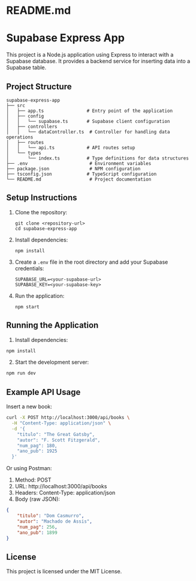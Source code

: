 # README.md

# Supabase Express App

This project is a Node.js application using Express to interact with a Supabase database. It provides a backend service for inserting data into a Supabase table.

## Project Structure

```
supabase-express-app
├── src
│   ├── app.ts                # Entry point of the application
│   ├── config
│   │   └── supabase.ts       # Supabase client configuration
│   ├── controllers
│   │   └── dataController.ts  # Controller for handling data operations
│   ├── routes
│   │   └── api.ts            # API routes setup
│   └── types
│       └── index.ts          # Type definitions for data structures
├── .env                       # Environment variables
├── package.json               # NPM configuration
├── tsconfig.json             # TypeScript configuration
└── README.md                  # Project documentation
```

## Setup Instructions

1. Clone the repository:
   ```
   git clone <repository-url>
   cd supabase-express-app
   ```

2. Install dependencies:
   ```
   npm install
   ```

3. Create a `.env` file in the root directory and add your Supabase credentials:
   ```
   SUPABASE_URL=<your-supabase-url>
   SUPABASE_KEY=<your-supabase-key>
   ```

4. Run the application:
   ```
   npm start
   ```

## Running the Application

1. Install dependencies:
```bash
npm install
```

2. Start the development server:
```bash
npm run dev
```

## Example API Usage

Insert a new book:
```bash
curl -X POST http://localhost:3000/api/books \
  -H "Content-Type: application/json" \
  -d '{
    "titulo": "The Great Gatsby",
    "autor": "F. Scott Fitzgerald",
    "num_pag": 180,
    "ano_pub": 1925
  }'
```

Or using Postman:
1. Method: POST
2. URL: http://localhost:3000/api/books
3. Headers: Content-Type: application/json
4. Body (raw JSON):
```json
{
    "titulo": "Dom Casmurro",
    "autor": "Machado de Assis",
    "num_pag": 256,
    "ano_pub": 1899
}
```

## License

This project is licensed under the MIT License.